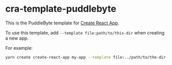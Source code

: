 # cra-template-puddlebyte

This is the PuddleByte template for [Create React App](https://github.com/facebook/create-react-app).

To use this template, add `--template file:path/to/this-dir` when creating a new app.

For example:

```sh
yarn create create-react-app my-app --template file:../path/to/the-dir-containing-this-README
```
